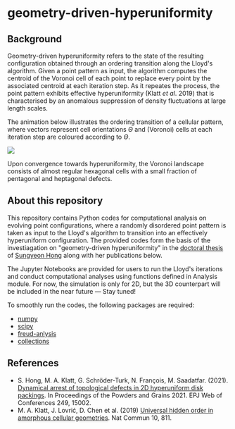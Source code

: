 # geometry-driven-hyperuniformity

## Background

Geometry-driven hyperuniformity refers to the state of the resulting configuration obtained through an ordering transition along the Lloyd's algorithm.
Given a point pattern as input, the algorithm computes the centroid of the Voronoi cell of each point to replace every point by the associated centroid at each iteration step. 
As it repeates the process, the point pattern exhibits effective hyperuniformity (Klatt *et al*. 2019) that is characterised by an anomalous suppression of density fluctuations at large length scales.

The animation below illustrates the ordering transition of a cellular pattern, where vectors represent cell orientations $\Theta$ and (Voronoi) cells at each iteration step are coloured according to $\Theta$. 

![](https://github.com/YeoniH/geometry-driven-hyperuniformity/blob/main/N100_Poi-1_t0-300.gif)

Upon convergence towards hyperuniformity, the Voronoi landscape consists of almost regular hexagonal cells with a small fraction of pentagonal and heptagonal defects.

## About this repository

This repository contains Python codes for computational analysis on evolving point configurations, where a randomly disordered point pattern is taken as input to the Lloyd's algorithm to transition into an effectively hyperuniform configuration.
The provided codes form the basis of the investiagation on "geometry-driven hyperuniformity" in the [doctoral thesis](https://openresearch-repository.anu.edu.au/items/71d9e451-34a6-42bf-a389-cb56188bbc18) of [Sungyeon Hong](https://cybernetics.anu.edu.au/people/sungyeon-hong/) along with her publications below.

The Jupyter Notebooks are provided for users to run the Lloyd's iterations and conduct computational analyses using functions defined in Analysis module.
For now, the simulation is only for 2D, but the 3D counterpart will be included in the near future — Stay tuned!

To smoothly run the codes, the following packages are required:
* [numpy](https://numpy.org/)
* [scipy](https://docs.scipy.org/doc/scipy/)
* [freud-anlysis](https://freud.readthedocs.io/en/stable/#)
* [collections](https://docs.python.org/3/library/collections.html)

## References
* S. Hong, M. A. Klatt, G. Schröder-Turk, N. François, M. Saadatfar. (2021). [Dynamical arrest of topological defects in 2D hyperuniform disk packings](https://www.epj-conferences.org/articles/epjconf/abs/2021/03/epjconf_pg2021_15002/epjconf_pg2021_15002.html). In Proceedings of the Powders and Grains 2021. EPJ Web of Conferences 249, 15002.
* M. A. Klatt, J. Lovrić, D. Chen et al. (2019) [Universal hidden order in amorphous cellular geometries](https://doi.org/10.1038/s41467-019-08360-5). Nat Commun 10, 811.
